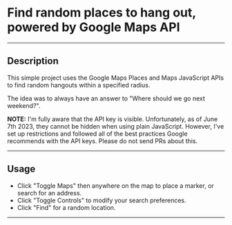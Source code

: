 # Find random places to hang out, powered by Google Maps API

***

## Description

This simple project uses the Google Maps Places and Maps JavaScript APIs to find random hangouts within a specified radius.

The idea was to always have an answer to "Where should we go next weekend?".

**NOTE:** I'm fully aware that the API key is visible. Unfortunately, as of June 7th 2023, they cannot be hidden when using plain JavaScript. However, I've set up restrictions and followed all of the best practices Google recommends with the API keys. Please do not send PRs about this.

***

## Usage

- Click "Toggle Maps" then anywhere on the map to place a marker, or search for an address.
- Click "Toggle Controls" to modify your search preferences.
- Click "Find" for a random location.

***
